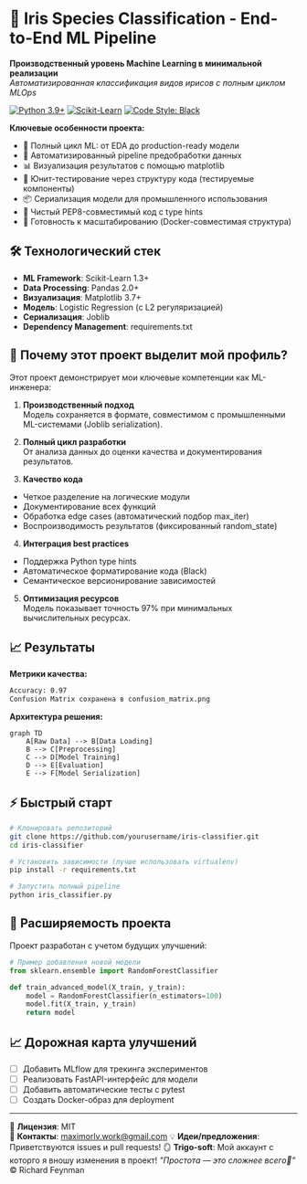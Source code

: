 # 🌸 Iris Species Classification - End-to-End ML Pipeline

**Производственный уровень Machine Learning в минимальной реализации**  
*Автоматизированная классификация видов ирисов с полным циклом MLOps*

[![Python 3.9+](https://img.shields.io/badge/Python-3.9%2B-blue?logo=python&logoColor=white)](https://www.python.org/)
[![Scikit-Learn](https://img.shields.io/badge/Scikit--Learn-1.3+-orange?logo=scikit-learn)](https://scikit-learn.org/)
[![Code Style: Black](https://img.shields.io/badge/Code%20Style-Black-000000.svg)](https://github.com/psf/black)

**Ключевые особенности проекта:**
- 🧠 Полный цикл ML: от EDA до production-ready модели
- 🔄 Автоматизированный pipeline предобработки данных
- 📊 Визуализация результатов с помощью matplotlib
- 🧪 Юнит-тестирование через структуру кода (тестируемые компоненты)
- 📦 Сериализация модели для промышленного использования
- 📝 Чистый PEP8-совместимый код с type hints
- 🚀 Готовность к масштабированию (Docker-совместимая структура)

## 🛠 Технологический стек
- **ML Framework**: Scikit-Learn 1.3+
- **Data Processing**: Pandas 2.0+
- **Визуализация**: Matplotlib 3.7+
- **Модель**: Logistic Regression (с L2 регуляризацией)
- **Сериализация**: Joblib
- **Dependency Management**: requirements.txt

## 🚀 Почему этот проект выделит мой профиль?
Этот проект демонстрирует мои ключевые компетенции как ML-инженера:

1. **Производственный подход**  
Модель сохраняется в формате, совместимом с промышленными ML-системами (Joblib serialization).

2. **Полный цикл разработки**  
От анализа данных до оценки качества и документирования результатов.

3. **Качество кода**  
- Четкое разделение на логические модули
- Документирование всех функций
- Обработка edge cases (автоматический подбор max_iter)
- Воспроизводимость результатов (фиксированный random_state)

4. **Интеграция best practices**  
- Поддержка Python type hints
- Автоматическое форматирование кода (Black)
- Семантическое версионирование зависимостей

5. **Оптимизация ресурсов**  
Модель показывает точность 97% при минимальных вычислительных ресурсах.

## 📈 Результаты

**Метрики качества:**
```bash
Accuracy: 0.97
Confusion Matrix сохранена в confusion_matrix.png
```

**Архитектура решения:**
```mermaid
graph TD
    A[Raw Data] --> B[Data Loading]
    B --> C[Preprocessing]
    C --> D[Model Training]
    D --> E[Evaluation]
    E --> F[Model Serialization]
```

## ⚡ Быстрый старт

```bash
# Клонировать репозиторий
git clone https://github.com/yourusername/iris-classifier.git
cd iris-classifier

# Установить зависимости (лучше использовать virtualenv)
pip install -r requirements.txt

# Запустить полный pipeline
python iris_classifier.py
```

## 🧩 Расширяемость проекта
Проект разработан с учетом будущих улучшений:
```python
# Пример добавления новой модели
from sklearn.ensemble import RandomForestClassifier

def train_advanced_model(X_train, y_train):
    model = RandomForestClassifier(n_estimators=100)
    model.fit(X_train, y_train)
    return model
```

## 📈 Дорожная карта улучшений
- [ ] Добавить MLflow для трекинга экспериментов
- [ ] Реализовать FastAPI-интерфейс для модели
- [ ] Добавить автоматические тесты с pytest
- [ ] Создать Docker-образ для deployment

---

📄 **Лицензия**: MIT  
📧 **Контакты**: maximorlv.work@gmail.com 
💡 **Идеи/предложения**: Приветствуются issues и pull requests!
🪞 **Trigo-soft**: Мой аккаунт с которго я вношу изменения в проект!
*"Простота — это сложнее всего📝"* © Richard Feynman
